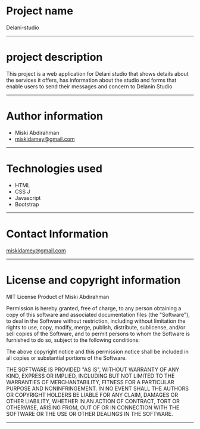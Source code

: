 # Project name 
Delani-studio

***

# project description 
This project is a web application for Delani studio that shows details about the services it offers, has information about the studio and forms that enable users to send their messages and concern to Delanin Studio

***

# Author information 
* Miski Abdirahman 
* miskidamey@gmail.com

***

# Technologies used 
* HTML 
* CSS J
* Javascript 
* Bootstrap

***

# Contact Information 
miskidamey@gmail.com

***

# License and copyright information 
MIT License Product of Miski Abdirahman

Permission is hereby granted, free of charge, to any person obtaining a copy
of this software and associated documentation files (the "Software"), to deal
in the Software without restriction, including without limitation the rights
to use, copy, modify, merge, publish, distribute, sublicense, and/or sell
copies of the Software, and to permit persons to whom the Software is
furnished to do so, subject to the following conditions:

The above copyright notice and this permission notice shall be included in all
copies or substantial portions of the Software.

THE SOFTWARE IS PROVIDED "AS IS", WITHOUT WARRANTY OF ANY KIND, EXPRESS OR
IMPLIED, INCLUDING BUT NOT LIMITED TO THE WARRANTIES OF MERCHANTABILITY,
FITNESS FOR A PARTICULAR PURPOSE AND NONINFRINGEMENT. IN NO EVENT SHALL THE
AUTHORS OR COPYRIGHT HOLDERS BE LIABLE FOR ANY CLAIM, DAMAGES OR OTHER
LIABILITY, WHETHER IN AN ACTION OF CONTRACT, TORT OR OTHERWISE, ARISING FROM,
OUT OF OR IN CONNECTION WITH THE SOFTWARE OR THE USE OR OTHER DEALINGS IN THE
SOFTWARE.


***


